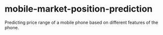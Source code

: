 # mobile-market-position-prediction
Predicting price range of a mobile phone based on different features of the phone.
